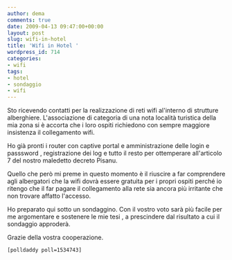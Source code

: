 ```yaml
---
author: dema
comments: true
date: 2009-04-13 09:47:00+00:00
layout: post
slug: wifi-in-hotel
title: 'Wifi in Hotel '
wordpress_id: 714
categories:
- wifi
tags:
- hotel
- sondaggio
- wifi
---
```


Sto ricevendo contatti per la realizzazione di reti wifi al'interno di strutture alberghiere. L'associazione di categoria di una nota località turistica della mia zona si è accorta che i loro ospiti richiedono con sempre maggiore insistenza il collegamento wifi.

Ho già pronti i router con captive portal e amministrazione delle login e passsword , registrazione dei log e tutto il resto per ottemperare all'articolo 7 del nostro maledetto decreto Pisanu.

Quello che però mi preme in questo momento è il riuscire a far comprendere agli albergatori che la wifi dovrà essere gratuita per i propri ospiti perché io ritengo che il far pagare il collegamento alla rete sia ancora più irritante che non trovare affatto l'accesso.

Ho preparato qui sotto un sondaggino. Con il vostro voto sarà più facile per me argomentare e sostenere le mie tesi , a prescindere dal risultato a cui il sondaggio approderà.

Grazie della vostra cooperazione.

    
    [polldaddy poll=1534743]
